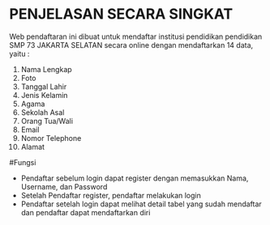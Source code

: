 # PENJELASAN SECARA SINGKAT

Web pendaftaran ini dibuat untuk mendaftar institusi pendidikan pendidikan SMP 73 JAKARTA SELATAN secara online dengan mendaftarkan 14 data, yaitu :
1. Nama Lengkap
2. Foto
3. Tanggal Lahir 
4. Jenis Kelamin
5. Agama
6. Sekolah Asal
7. Orang Tua/Wali
8. Email
9. Nomor Telephone
10. Alamat

#Fungsi


- Pendaftar sebelum login dapat register dengan memasukkan Nama, Username, dan Password
- Setelah Pendaftar register, pendaftar melakukan login
- Pendaftar setelah login dapat melihat detail tabel yang sudah mendaftar dan pendaftar dapat mendaftarkan diri
